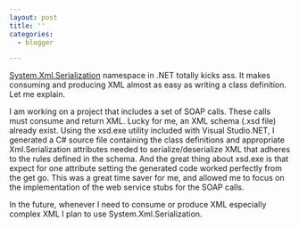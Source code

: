 ```yaml
---
layout: post
title: ''
categories:
  - blogger

---
```


[System.Xml.Serialization](http://msdn.microsoft.com/library/en-us/cpref/html/frlrfSystemXmlSerialization.asp?frame=true) namespace in .NET totally kicks ass.  It makes consuming and producing XML almost as easy as writing a class definition.  Let me explain.

I am working on a project that includes a set of SOAP calls.  These calls must consume and return XML.  Lucky for me, an XML schema \(.xsd file\) already exist.  Using the xsd.exe utility included with Visual Studio.NET, I generated a C# source file containing the class definitions and appropriate Xml.Serialization attributes needed to serialize/deserialize XML that adheres to the rules defined in the schema.  And the great thing about xsd.exe is that expect for one attribute setting the generated code worked perfectly from the get go.  This was a great time saver for me, and allowed me to focus on the implementation of the web service stubs for the SOAP calls.

In the future, whenever I need to consume or produce XML especially complex XML I plan to use System.Xml.Serialization.
